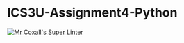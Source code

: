 # ICS3U-Assignment4-Python

[![Mr Coxall's Super Linter](https://github.com/venika-sem/ICS3U-Assignment4-Python/workflows/Mr%20Coxall's%20Super%20Linter/badge.svg)](https://github.com/venika-sem/ICS3U-Assignment4-Python/actions/)
